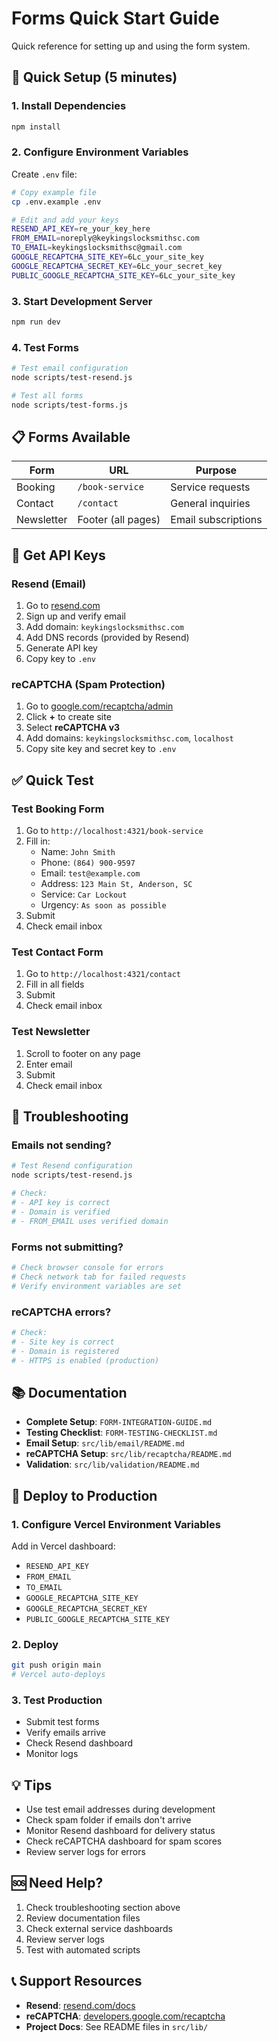 # Forms Quick Start Guide

Quick reference for setting up and using the form system.

## 🚀 Quick Setup (5 minutes)

### 1. Install Dependencies
```bash
npm install
```

### 2. Configure Environment Variables

Create `.env` file:
```bash
# Copy example file
cp .env.example .env

# Edit and add your keys
RESEND_API_KEY=re_your_key_here
FROM_EMAIL=noreply@keykingslocksmithsc.com
TO_EMAIL=keykingslocksmithsc@gmail.com
GOOGLE_RECAPTCHA_SITE_KEY=6Lc_your_site_key
GOOGLE_RECAPTCHA_SECRET_KEY=6Lc_your_secret_key
PUBLIC_GOOGLE_RECAPTCHA_SITE_KEY=6Lc_your_site_key
```

### 3. Start Development Server
```bash
npm run dev
```

### 4. Test Forms
```bash
# Test email configuration
node scripts/test-resend.js

# Test all forms
node scripts/test-forms.js
```

## 📋 Forms Available

| Form | URL | Purpose |
|------|-----|---------|
| Booking | `/book-service` | Service requests |
| Contact | `/contact` | General inquiries |
| Newsletter | Footer (all pages) | Email subscriptions |

## 🔑 Get API Keys

### Resend (Email)
1. Go to [resend.com](https://resend.com)
2. Sign up and verify email
3. Add domain: `keykingslocksmithsc.com`
4. Add DNS records (provided by Resend)
5. Generate API key
6. Copy key to `.env`

### reCAPTCHA (Spam Protection)
1. Go to [google.com/recaptcha/admin](https://www.google.com/recaptcha/admin)
2. Click **+** to create site
3. Select **reCAPTCHA v3**
4. Add domains: `keykingslocksmithsc.com`, `localhost`
5. Copy site key and secret key to `.env`

## ✅ Quick Test

### Test Booking Form
1. Go to `http://localhost:4321/book-service`
2. Fill in:
   - Name: `John Smith`
   - Phone: `(864) 900-9597`
   - Email: `test@example.com`
   - Address: `123 Main St, Anderson, SC`
   - Service: `Car Lockout`
   - Urgency: `As soon as possible`
3. Submit
4. Check email inbox

### Test Contact Form
1. Go to `http://localhost:4321/contact`
2. Fill in all fields
3. Submit
4. Check email inbox

### Test Newsletter
1. Scroll to footer on any page
2. Enter email
3. Submit
4. Check email inbox

## 🐛 Troubleshooting

### Emails not sending?
```bash
# Test Resend configuration
node scripts/test-resend.js

# Check:
# - API key is correct
# - Domain is verified
# - FROM_EMAIL uses verified domain
```

### Forms not submitting?
```bash
# Check browser console for errors
# Check network tab for failed requests
# Verify environment variables are set
```

### reCAPTCHA errors?
```bash
# Check:
# - Site key is correct
# - Domain is registered
# - HTTPS is enabled (production)
```

## 📚 Documentation

- **Complete Setup**: `FORM-INTEGRATION-GUIDE.md`
- **Testing Checklist**: `FORM-TESTING-CHECKLIST.md`
- **Email Setup**: `src/lib/email/README.md`
- **reCAPTCHA Setup**: `src/lib/recaptcha/README.md`
- **Validation**: `src/lib/validation/README.md`

## 🚢 Deploy to Production

### 1. Configure Vercel Environment Variables
Add in Vercel dashboard:
- `RESEND_API_KEY`
- `FROM_EMAIL`
- `TO_EMAIL`
- `GOOGLE_RECAPTCHA_SITE_KEY`
- `GOOGLE_RECAPTCHA_SECRET_KEY`
- `PUBLIC_GOOGLE_RECAPTCHA_SITE_KEY`

### 2. Deploy
```bash
git push origin main
# Vercel auto-deploys
```

### 3. Test Production
- Submit test forms
- Verify emails arrive
- Check Resend dashboard
- Monitor logs

## 💡 Tips

- Use test email addresses during development
- Check spam folder if emails don't arrive
- Monitor Resend dashboard for delivery status
- Check reCAPTCHA dashboard for spam scores
- Review server logs for errors

## 🆘 Need Help?

1. Check troubleshooting section above
2. Review documentation files
3. Check external service dashboards
4. Review server logs
5. Test with automated scripts

## 📞 Support Resources

- **Resend**: [resend.com/docs](https://resend.com/docs)
- **reCAPTCHA**: [developers.google.com/recaptcha](https://developers.google.com/recaptcha/docs/v3)
- **Project Docs**: See README files in `src/lib/`
